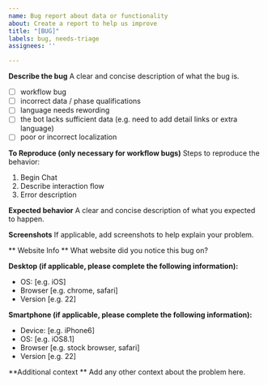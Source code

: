 ```yaml
---
name: Bug report about data or functionality
about: Create a report to help us improve
title: "[BUG]"
labels: bug, needs-triage
assignees: ''

---
```


**Describe the bug**
A clear and concise description of what the bug is. 

- [ ] workflow bug
- [ ] incorrect data / phase qualifications
- [ ] language needs rewording
- [ ] the bot lacks sufficient data (e.g. need to add detail links or extra language)
- [ ] poor or incorrect localization

**To Reproduce (only necessary for workflow bugs)**
Steps to reproduce the behavior:
1. Begin Chat
2. Describe interaction flow
3. Error description

**Expected behavior**
A clear and concise description of what you expected to happen.

**Screenshots**
If applicable, add screenshots to help explain your problem.

** Website Info **
What website did you notice this bug on?

**Desktop (if applicable, please complete the following information):**
 - OS: [e.g. iOS]
 - Browser [e.g. chrome, safari]
 - Version [e.g. 22]

**Smartphone (if applicable, please complete the following information):**
 - Device: [e.g. iPhone6]
 - OS: [e.g. iOS8.1]
 - Browser [e.g. stock browser, safari]
 - Version [e.g. 22]

**Additional context **
Add any other context about the problem here.
